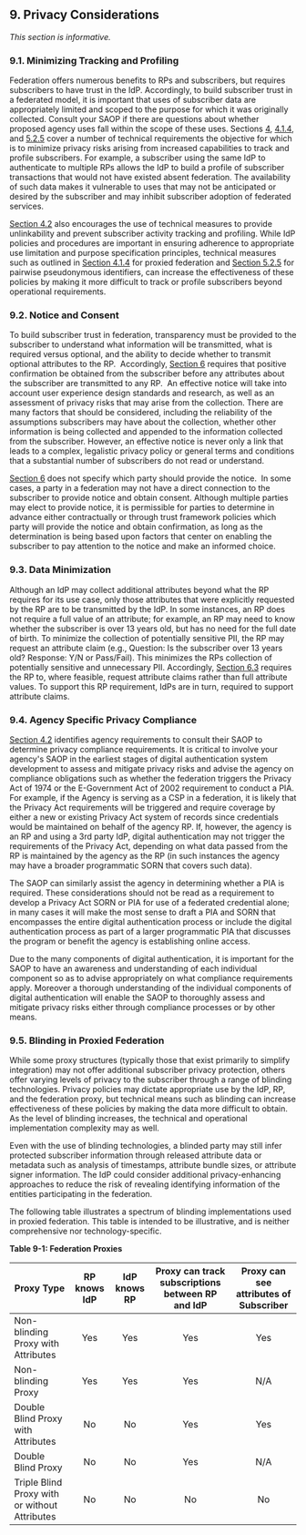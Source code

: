 <div class="breaker"></div>
<a name="sec9"></a>

## <a name="privacy-section-header"></a> 9. Privacy Considerations

*This section is informative.*

### 9.1. Minimizing Tracking and Profiling

Federation offers numerous benefits to RPs and subscribers, but requires subscribers to have trust in the IdP. Accordingly, to build subscriber trust in a federated model, it is important that uses of subscriber data are appropriately limited and scoped to the purpose for which it was originally collected. Consult your SAOP if there are questions about whether proposed agency uses fall within the scope of these uses. Sections [4](#sec4), [4.1.4](#proxied), and [5.2.5](#ppi) cover a number of technical requirements the objective for which is to minimize privacy risks arising from increased capabilities to track and profile subscribers. For example, a subscriber using the same IdP to authenticate to multiple RPs allows the IdP to build a profile of subscriber transactions that would not have existed absent federation. The availability of such data makes it vulnerable to uses that may not be anticipated or desired by the subscriber and may inhibit subscriber adoption of federated services.

[Section 4.2](#privacy-reqs) also encourages the use of technical measures to provide unlinkability and prevent subscriber activity tracking and profiling. While IdP policies and procedures are important in ensuring adherence to appropriate use limitation and purpose specification principles, technical measures such as outlined in [Section 4.1.4](#proxied) for proxied federation and [Section 5.2.5](#ppi) for pairwise pseudonymous identifiers, can increase the effectiveness of these policies by making it more difficult to track or profile subscribers beyond operational requirements.


### <a name="notice"></a> 9.2. Notice and Consent

To build subscriber trust in federation, transparency must be provided to the subscriber to understand what information will be transmitted, what is required versus optional, and the ability to decide whether to transmit optional attributes to the RP.  Accordingly, [Section 6](#sec6) requires that positive confirmation be obtained from the subscriber before any attributes about the subscriber are transmitted to any RP.  An effective notice will take into account user experience design standards and research, as well as an assessment of privacy risks that may arise from the collection. There are many factors that should be considered, including the reliability of the assumptions subscribers may have about the collection, whether other information is being collected and appended to the information collected from the subscriber. However, an effective notice is never only a link that leads to a complex, legalistic privacy policy or general terms and conditions that a substantial number of subscribers do not read or understand. 

[Section 6](#sec6) does not specify which party should provide the notice.  In some cases, a party in a federation may not have a direct connection to the subscriber to provide notice and obtain consent. Although multiple parties may elect to provide notice, it is permissible for parties to determine in advance either contractually or through trust framework policies which party will provide the notice and obtain confirmation, as long as the determination is being based upon factors that center on enabling the subscriber to pay attention to the notice and make an informed choice.



### <a name="minimization"></a> 9.3. Data Minimization

Although an IdP may collect additional attributes beyond what the RP requires for its use case, only those attributes that were explicitly requested by the RP are to be transmitted by the IdP. In some instances, an RP does not require a full value of an attribute; for example, an RP may need to know whether the subscriber is over 13 years old, but has no need for the full date of birth. To minimize the collection of potentially sensitive PII, the RP may request an attribute claim (e.g., Question: Is the subscriber over 13 years old? Response: Y/N or Pass/Fail).  This minimizes the RPs collection of potentially sensitive and unnecessary PII.  Accordingly, [Section 6.3](#sec6-3) requires the RP to, where feasible, request attribute claims rather than full attribute values.  To support this RP requirement, IdPs are in turn, required to support attribute claims.


### 9.4. Agency Specific Privacy Compliance 

[Section 4.2](#privacy-reqs) identifies agency requirements to consult their SAOP to determine privacy compliance requirements. It is critical to involve your agency's SAOP in the earliest stages of digital authentication system development to assess and mitigate privacy risks and advise the agency on compliance obligations such as whether the federation triggers the Privacy Act of 1974 or the E-Government Act of 2002 requirement to conduct a PIA.  For example, if the Agency is serving as a CSP in a federation, it is likely that the Privacy Act requirements will be triggered and require coverage by either a new or existing Privacy Act system of records since credentials would be maintained on behalf of the agency RP.  If, however, the agency is an RP and using a 3rd party IdP, digital authentication may not trigger the requirements of the Privacy Act, depending on what data passed from the RP is maintained by the agency as the RP (in such instances the agency may have a broader programmatic SORN that covers such data).

The SAOP can similarly assist the agency in determining whether a PIA is required. These considerations should not be read as a requirement to develop a Privacy Act SORN or PIA for use of a federated credential alone; in many cases it will make the most sense to draft a PIA and SORN that encompasses the entire digital authentication process or include the digital authentication process as part of a larger programmatic PIA that discusses the program or benefit the agency is establishing online access.

Due to the many components of digital authentication, it is important for the SAOP to have an awareness and understanding of each individual component so as to advise appropriately on what compliance requirements apply. Moreover a thorough understanding of the individual components of digital authentication will enable the SAOP to thoroughly assess and mitigate privacy risks either through compliance processes or by other means.


### 9.5. <a name="blinding"></a>Blinding in Proxied Federation

While some proxy structures (typically those that exist primarily to simplify integration) may not offer additional subscriber privacy protection, others offer varying levels of privacy to the subscriber through a range of blinding technologies. Privacy policies may dictate appropriate use by the IdP, RP, and the federation proxy, but technical means such as blinding can increase effectiveness of these policies by making the data more difficult to obtain. As the level of blinding increases, the technical and operational implementation complexity may as well.

Even with the use of blinding technologies, a blinded party may still infer protected subscriber information through released attribute data or metadata such as analysis of timestamps, attribute bundle sizes, or attribute signer information. The IdP could consider additional privacy-enhancing approaches to reduce the risk of revealing identifying information of the entities participating in the federation.


The following table illustrates a spectrum of blinding implementations used in proxied federation. This table is intended to be illustrative, and is neither comprehensive nor technology-specific.

<div class="text-center" markdown="1">

**Table 9-1: Federation Proxies**

</div>


|Proxy Type|RP knows IdP|IdP knows RP|Proxy can track subscriptions between RP and IdP|Proxy can see attributes of Subscriber|
|---|:---:|:---:|:---:|:---:|
|Non-blinding Proxy with Attributes|Yes|Yes|Yes|Yes|
|Non-blinding Proxy|Yes|Yes|Yes|N/A|
|Double Blind Proxy with Attributes|No|No|Yes|Yes|
|Double Blind Proxy|No|No|Yes|N/A|
|Triple Blind Proxy with or without Attributes|No|No|No|No|

